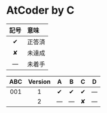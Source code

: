 # AtCoder by C #

|記号|意味|
|:-:|:-|
|&#x2714;|正答済|
|&#x2718;|未達成|
|&#x2014;|未着手|

|ABC|Version|A|B|C|D|
|:-:|:-:|:-:|:-:|:-:|:-:|
|001|1|&#x2714;|&#x2714;|&#x2714;|&#x2014;|
|   |2|&#x2014;|&#x2014;|&#x2718;|&#x2014;|
